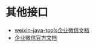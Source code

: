 # 其他接口

* [weixin-java-tools企业微信文档](https://github.com/Wechat-Group/weixin-java-tools/wiki/%E4%BC%81%E4%B8%9A%E5%8F%B7%E5%BC%80%E5%8F%91%E6%96%87%E6%A1%A3)
* [企业微信官方文档](https://work.weixin.qq.com/api/doc)